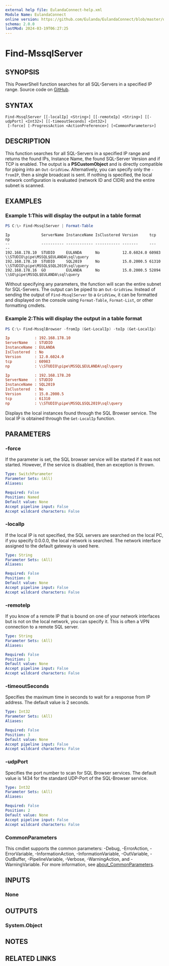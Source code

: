 ```yaml
---
external help file: EulandaConnect-help.xml
Module Name: EulandaConnect
online version: https://github.com/Eulanda/EulandaConnect/blob/master/docs/Find-MssqlServer.md
schema: 2.0.0
lastMod: 2024-03-19T06:27:25
---
```


# Find-MssqlServer

## SYNOPSIS
This PowerShell function searches for all SQL-Servers in a specified IP range. Source code on [GitHub](https://github.com/Eulanda/EulandaConnect/blob/master/source/public/Find-MssqlServer.ps1).

## SYNTAX

```
Find-MssqlServer [[-localIp] <String>] [[-remoteIp] <String>] [[-udpPort] <Int32>] [[-timeoutSeconds] <Int32>]
 [-force] [-ProgressAction <ActionPreference>] [<CommonParameters>]
```

## DESCRIPTION
This function searches for all SQL-Servers in a specified IP range and returns the found IPs, Instance Name, the found SQL-Server Version and if TCP is enabled. The output is a **PSCustomObject** and is directly compatible for piping into an `Out-GridView`. Alternatively, you can specify only the `-fromIP`, then a single broadcast is sent. If nothing is specified, the local network configuration is evaluated (network ID and CIDR) and the entire subnet is scanned.

## EXAMPLES

### Example 1:This will display the output in a table format
```powershell
PS C:\> Find-MssqlServer | Format-Table
```

```
Ip              ServerName InstanceName IsClustered Version     tcp   np
--              ---------- ------------ ----------- -------     ---   --
192.168.178.10  STUDIO     EULANDA      No          12.0.6024.0 60983 \\STUDIO\pipe\MSSQL$EULANDA\sql\query
192.168.178.10  STUDIO     SQL2019      No          15.0.2000.5 61310 \\STUDIO\pipe\MSSQL$SQL2019\sql\query
192.168.178.16  GO         EULANDA      No          15.0.2000.5 52894 \\GO\pipe\MSSQL$EULANDA\sql\query
```

Without specifying any parameters, the function will scan the entire subnet for SQL-Servers. The output can be piped to an `Out-GridView`. Instead of sending the output of `Find-MssqlServer` to a `GridView`, it can be formatted and displayed on the console using `Format-Table`, `Format-List`, or other formatting cmdlets.

### Example 2:This will display the output in a table format

```powershell
PS C:\> Find-MssqlBrowser -fromIp (Get-LocalIp) -toIp (Get-LocalIp)
```

```ini
Ip           : 192.168.178.10
ServerName   : STUDIO
InstanceName : EULANDA
IsClustered  : No
Version      : 12.0.6024.0
tcp          : 60983
np           : \\STUDIO\pipe\MSSQL$EULANDA\sql\query

Ip           : 192.168.178.20
ServerName   : STUDIO
InstanceName : SQL2019
IsClustered  : No
Version      : 15.0.2000.5
tcp          : 61310
np           : \\STUDIO\pipe\MSSQL$SQL2019\sql\query
```

Displays the local instances found through the SQL Browser service. The local IP is obtained through the `Get-LocalIp` function.

## PARAMETERS

### -force
If the parameter is set, the SQL browser service will be started if it was not started. However, if the service is disabled, then an exception is thrown.

```yaml
Type: SwitchParameter
Parameter Sets: (All)
Aliases:

Required: False
Position: Named
Default value: None
Accept pipeline input: False
Accept wildcard characters: False
```

### -localIp
If the local IP is not specified, the SQL servers are searched on the local PC, if you specify 0.0.0.0, the local network is searched. The network interface assigned to the default gateway is used here.

```yaml
Type: String
Parameter Sets: (All)
Aliases:

Required: False
Position: 0
Default value: None
Accept pipeline input: False
Accept wildcard characters: False
```

### -remoteIp
If you know of a remote IP that is bound on one of your network interfaces but is not on the local network, you can specify it. This is often a VPN connection to a remote SQL server.

```yaml
Type: String
Parameter Sets: (All)
Aliases:

Required: False
Position: 1
Default value: None
Accept pipeline input: False
Accept wildcard characters: False
```

### -timeoutSeconds
Specifies the maximum time in seconds to wait for a response from IP address. The default value is 2 seconds.

```yaml
Type: Int32
Parameter Sets: (All)
Aliases:

Required: False
Position: 3
Default value: None
Accept pipeline input: False
Accept wildcard characters: False
```

### -udpPort
Specifies the port number to scan for SQL Browser services. The default value is 1434 for the standard UDP-Port of the SQL-Browser service.

```yaml
Type: Int32
Parameter Sets: (All)
Aliases:

Required: False
Position: 2
Default value: None
Accept pipeline input: False
Accept wildcard characters: False
```


### CommonParameters
This cmdlet supports the common parameters: -Debug, -ErrorAction, -ErrorVariable, -InformationAction, -InformationVariable, -OutVariable, -OutBuffer, -PipelineVariable, -Verbose, -WarningAction, and -WarningVariable. For more information, see [about_CommonParameters](http://go.microsoft.com/fwlink/?LinkID=113216).

## INPUTS

### None

## OUTPUTS

### System.Object
## NOTES

## RELATED LINKS


